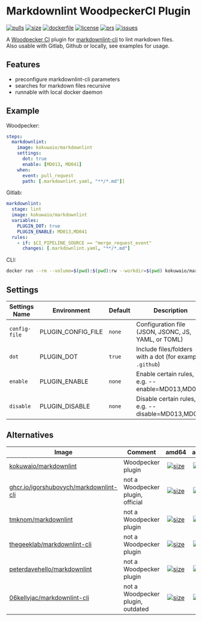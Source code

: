 # Markdownlint WoodpeckerCI Plugin

[![pulls](https://img.shields.io/docker/pulls/kokuwaio/markdownlint)](https://hub.docker.com/r/kokuwaio/markdownlint)
[![size](https://img.shields.io/docker/image-size/kokuwaio/markdownlint)](https://hub.docker.com/r/kokuwaio/markdownlint)
[![dockerfile](https://img.shields.io/badge/source-Dockerfile%20-blue)](https://git.kokuwa.io/woodpecker/markdownlint/src/branch/main/Dockerfile)
[![license](https://img.shields.io/badge/License-EUPL%201.2-blue)](https://git.kokuwa.io/woodpecker/markdownlint/src/branch/main/LICENSE)
[![prs](https://img.shields.io/gitea/pull-requests/open/woodpecker/markdownlint?gitea_url=https%3A%2F%2Fgit.kokuwa.io)](https://git.kokuwa.io/woodpecker/markdownlint/pulls)
[![issues](https://img.shields.io/gitea/issues/open/woodpecker/markdownlint?gitea_url=https%3A%2F%2Fgit.kokuwa.io)](https://git.kokuwa.io/woodpecker/markdownlint/issues)

A [Woodpecker CI](https://woodpecker-ci.org) plugin for [markdownlint-cli](https://github.com/igorshubovych/markdownlint-cli) to lint markdown files.  
Also usable with Gitlab, Github or locally, see examples for usage.

## Features

- preconfigure markdownlint-cli parameters
- searches for markdown files recursive
- runnable with local docker daemon

## Example

Woodpecker:

```yaml
steps:
  markdownlint:
    image: kokuwaio/markdownlint
    settings:
      dot: true
      enable: [MD013, MD041]
    when:
      event: pull_request
      path: [.markdownlint.yaml, "**/*.md"]]
```

Gitlab:

```yaml
markdownlint:
  stage: lint
  image: kokuwaio/markdownlint
  variables:
    PLUGIN_DOT: true
    PLUGIN_ENABLE: MD013,MD041
  rules:
    - if: $CI_PIPELINE_SOURCE == "merge_request_event"
      changes: [.markdownlint.yaml, "**/*.md"]
```

CLI:

```bash
docker run --rm --volume=$(pwd):$(pwd):rw --workdir=$(pwd) kokuwaio/markdownlint --fix
```

## Settings

| Settings Name | Environment        | Default | Description                                              |
| --------------| ------------------ | ------- | -------------------------------------------------------- |
| `config-file` | PLUGIN_CONFIG_FILE | `none`  | Configuration file (JSON, JSONC, JS, YAML, or TOML)      |
| `dot`         | PLUGIN_DOT         | `true`  | Include files/folders with a dot (for example `.github`) |
| `enable`      | PLUGIN_ENABLE      | `none`  | Enable certain rules, e.g. --enable=MD013,MD041          |
| `disable`     | PLUGIN_DISABLE     | `none`  | Disable certain rules, e.g. --disable=MD013,MD041        |

## Alternatives

| Image                                                                                    | Comment                           | amd64 | arm64 |
| ---------------------------------------------------------------------------------------- | --------------------------------- |:-----:|:-----:|
| [kokuwaio/markdownlint](https://hub.docker.com/r/kokuwaio/markdownlint)                  | Woodpecker plugin                 | [![size](https://img.shields.io/docker/image-size/kokuwaio/markdownlint?arch=amd64&label=)](https://hub.docker.com/r/kokuwaio/markdownlint) | [![size](https://img.shields.io/docker/image-size/kokuwaio/markdownlint?arch=arm64&label=)](https://hub.docker.com/r/kokuwaio/markdownlint) |
| [ghcr.io/igorshubovych/markdownlint-cli](https://ghcr.io/igorshubovych/markdownlint-cli) | not a Woodpecker plugin, official | [![size](https://img.shields.io/docker/image-size/kokuwaio/markdownlint?arch=amd64&label=)](https://hub.docker.com/r/ghcr.io/igorshubovych/markdownlint-cli) | [![size](https://img.shields.io/docker/image-size/ghcr.io/igorshubovych/markdownlint-cli?arch=arm64&label=)](https://hub.docker.com/r/ghcr.io/igorshubovych/markdownlint-cli) |
| [tmknom/markdownlint](https://hub.docker.com/r/tmknom/markdownlint)                      | not a Woodpecker plugin           | [![size](https://img.shields.io/docker/image-size/tmknom/markdownlint?arch=amd64&label=)](https://hub.docker.com/r/tmknom/markdownlint) | [![size](https://img.shields.io/docker/image-size/tmknom/markdownlint?arch=arm64&label=)](https://hub.docker.com/r/tmknom/markdownlint) |
| [thegeeklab/markdownlint-cli](https://hub.docker.com/r/thegeeklab/markdownlint-cli)      | not a Woodpecker plugin           | [![size](https://img.shields.io/docker/image-size/thegeeklab/markdownlint-cli?arch=amd64&label=)](https://hub.docker.com/r/thegeeklab/markdownlint-cli) | [![size](https://img.shields.io/docker/image-size/thegeeklab/markdownlint-cli?arch=arm64&label=)](https://hub.docker.com/r/thegeeklab/markdownlint-cli) |
| [peterdavehello/markdownlint](https://hub.docker.com/r/peterdavehello/markdownlint)      | not a Woodpecker plugin           | [![size](https://img.shields.io/docker/image-size/peterdavehello/markdownlint?arch=amd64&label=)](https://hub.docker.com/r/peterdavehello/markdownlint) | [![size](https://img.shields.io/docker/image-size/peterdavehello/markdownlint?arch=arm64&label=)](https://hub.docker.com/r/peterdavehello/markdownlint) |
| [06kellyjac/markdownlint-cli](https://hub.docker.com/r/06kellyjac/markdownlint-cli)      | not a Woodpecker plugin, outdated | [![size](https://img.shields.io/docker/image-size/06kellyjac/markdownlint-cli?arch=amd64&label=)](https://hub.docker.com/r/06kellyjac/markdownlint-cli) | [![size](https://img.shields.io/docker/image-size/06kellyjac/markdownlint-cli?arch=arm64&label=)](https://hub.docker.com/r/06kellyjac/markdownlint-cli) |
